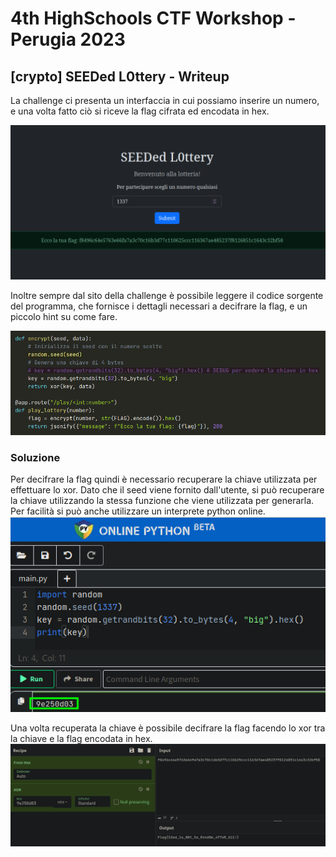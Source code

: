 # 4th HighSchools CTF Workshop - Perugia 2023

## [crypto] SEEDed L0ttery - Writeup

La challenge ci presenta un interfaccia in cui possiamo inserire un numero, e una volta fatto ciò si riceve la flag cifrata ed encodata in hex.

![flag](./writeup/enc_flag_hex.png)

Inoltre sempre dal sito della challenge è possibile leggere il codice sorgente del programma, che fornisce i dettagli necessari a decifrare la flag, e un piccolo hint su come fare.

![source](./writeup/source.png)

### Soluzione

Per decifrare la flag quindi è necessario recuperare la chiave utilizzata per effettuare lo xor.
Dato che il seed viene fornito dall'utente, si può recuperare la chiave utilizzando la stessa funzione che viene utilizzata per generarla.
Per facilità si può anche utilizzare un interprete python online.
![python](./writeup/py_online.png)

Una volta recuperata la chiave è possibile decifrare la flag facendo lo xor tra la chiave e la flag encodata in hex.
![solve](./writeup/cyberchef.png)
